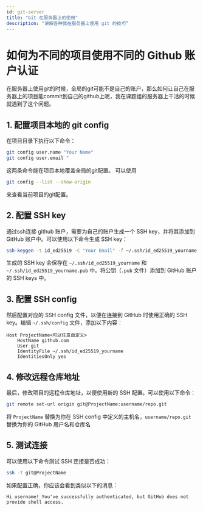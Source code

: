 ```yaml
---
id: git-server
title: "Git 在服务器上的使用"
description: "讲解各种我在服务器上使用 git 的技巧“
---
```


# 如何为不同的项目使用不同的 Github 账户认证

在服务器上使用git的时候，全局的git可能不是自己的账户，那么如何让自己在服务器上的项目能commit到自己的github上呢，我在课题组的服务器上干活的时候就遇到了这个问题。

## 1. 配置项目本地的 git config
在项目目录下执行以下命令：

```bash
git config user.name "Your Name"
git config user.email " 
```
这两条命令能在项目本地覆盖全局的git配置。
可以使用
```bash
git config --list --show-origin
```
来查看当前项目的git配置。

## 2. 配置 SSH key
通过ssh连接 github 账户，需要为自己的账户生成一个 SSH key，并将其添加到 GitHub 账户中。可以使用以下命令生成 SSH key：

```bash
ssh-keygen -t id_ed25519 -C "Your Email" -f ~/.ssh/id_ed25519_yourname
```
生成的 SSH key 会保存在 `~/.ssh/id_ed25519_yourname` 和 `~/.ssh/id_ed25519_yourname.pub` 中。将公钥（`.pub` 文件）添加到 GitHub 账户的 SSH keys 中。

## 3. 配置 SSH config
然后配置对应的 SSH config 文件，以便在连接到 GitHub 时使用正确的 SSH key。编辑 `~/.ssh/config` 文件，添加以下内容：

```plaintext
Host ProjectName<可以任意自定义>
    HostName github.com
    User git
    IdentityFile ~/.ssh/id_ed25519_yourname
    IdentitiesOnly yes
```

## 4. 修改远程仓库地址
最后，修改项目的远程仓库地址，以便使用新的 SSH 配置。可以使用以下命令：
```bash
git remote set-url origin git@ProjectName:username/repo.git
```
将 `ProjectName` 替换为你在 SSH config 中定义的主机名，`username/repo.git` 替换为你的 GitHub 用户名和仓库名

## 5. 测试连接
可以使用以下命令测试 SSH 连接是否成功：
```bash
ssh -T git@ProjectName
```
如果配置正确，你应该会看到类似以下的消息：
```plaintext
Hi username! You've successfully authenticated, but GitHub does not provide shell access.
```

